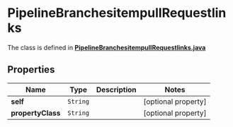 

# PipelineBranchesitempullRequestlinks

The class is defined in **[PipelineBranchesitempullRequestlinks.java](../../src/main/java/org/openapitools/model/PipelineBranchesitempullRequestlinks.java)**

## Properties

Name | Type | Description | Notes
------------ | ------------- | ------------- | -------------
**self** | `String` |  |  [optional property]
**propertyClass** | `String` |  |  [optional property]





